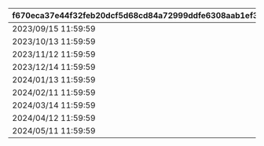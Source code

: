 |f670eca37e44f32feb20dcf5d68cd84a72999ddfe6308aab1ef3812f82652486|ee514fbe7a9507b8a094ebeadf31a873758d880983c478b3273ab88f38d37b77|06f1059005c3f33d8c44d562285fd8bf9e55c6fd9e8e96d097472589063c6667|bf228f34b63146448842ccca51de3fe56fc5bd56b05dc6406018229cbefb3393|17230df410ddf367472fd5a63bae35c0393b172e39a848afca3945824154f603|a7f30276c1d4ad7f1a4a57b599508612ad29a174b66ba3b77209ac2ba281bfef|ab31c41fb23d46553009a36795d20d1cb8ebaa59b9a568ae99802f169ed9cd32|
| --- | --- | --- | --- | --- | --- | --- |
|2023/09/15 11:59:59|2023/09/11 23:59:59|2023/09/07 12:00:00|2023/09/10 23:59:59|2023/09/12 15:00:00|1001|2023/09/12|
|2023/10/13 11:59:59|2023/10/09 23:59:59|2023/10/05 12:00:00|2023/10/08 23:59:59|2023/10/10 15:00:00|1002|2023/10/10|
|2023/11/12 11:59:59|2023/11/08 23:59:59|2023/11/04 12:00:00|2023/11/07 23:59:59|2023/11/09 15:00:00|1003|2023/11/09|
|2023/12/14 11:59:59|2023/12/10 23:59:59|2023/12/06 12:00:00|2023/12/09 23:59:59|2023/12/11 15:00:00|1004|2023/12/11|
|2024/01/13 11:59:59|2024/01/09 23:59:59|2024/01/05 12:00:00|2024/01/08 23:59:59|2024/01/10 15:00:00|1005|2024/01/10|
|2024/02/11 11:59:59|2024/02/07 23:59:59|2024/02/03 12:00:00|2024/02/06 23:59:59|2024/02/08 15:00:00|1006|2024/02/08|
|2024/03/14 11:59:59|2024/03/10 23:59:59|2024/03/06 12:00:00|2024/03/09 23:59:59|2024/03/11 15:00:00|1007|2024/03/11|
|2024/04/12 11:59:59|2024/04/08 23:59:59|2024/04/04 12:00:00|2024/04/07 23:59:59|2024/04/09 15:00:00|1008|2024/04/09|
|2024/05/11 11:59:59|2024/05/07 23:59:59|2024/05/03 12:00:00|2024/05/06 23:59:59|2024/05/08 15:00:00|1009|2024/05/08|